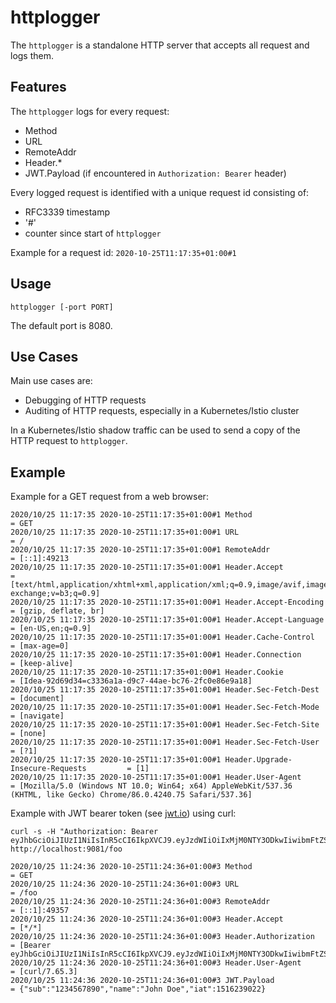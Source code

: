# httplogger

The `httplogger` is a standalone HTTP server that accepts all request and logs them.

## Features

The `httplogger` logs for every request:
- Method
- URL
- RemoteAddr
- Header.*
- JWT.Payload (if encountered in `Authorization: Bearer` header)

Every logged request is identified with a unique request id consisting of:
- RFC3339 timestamp
- '#'
- counter since start of `httplogger`

Example for a request id: `2020-10-25T11:17:35+01:00#1`


## Usage

```
httplogger [-port PORT]
```

The default port is 8080.


## Use Cases

Main use cases are:
- Debugging of HTTP requests
- Auditing of HTTP requests, especially in a Kubernetes/Istio cluster

In a Kubernetes/Istio shadow traffic can be used to send a copy of the HTTP request to `httplogger`. 


## Example

Example for a GET request from a web browser:

```
2020/10/25 11:17:35 2020-10-25T11:17:35+01:00#1 Method                                   = GET
2020/10/25 11:17:35 2020-10-25T11:17:35+01:00#1 URL                                      = /
2020/10/25 11:17:35 2020-10-25T11:17:35+01:00#1 RemoteAddr                               = [::1]:49213
2020/10/25 11:17:35 2020-10-25T11:17:35+01:00#1 Header.Accept                            = [text/html,application/xhtml+xml,application/xml;q=0.9,image/avif,image/webp,image/apng,*/*;q=0.8,application/signed-exchange;v=b3;q=0.9]
2020/10/25 11:17:35 2020-10-25T11:17:35+01:00#1 Header.Accept-Encoding                   = [gzip, deflate, br]
2020/10/25 11:17:35 2020-10-25T11:17:35+01:00#1 Header.Accept-Language                   = [en-US,en;q=0.9]
2020/10/25 11:17:35 2020-10-25T11:17:35+01:00#1 Header.Cache-Control                     = [max-age=0]
2020/10/25 11:17:35 2020-10-25T11:17:35+01:00#1 Header.Connection                        = [keep-alive]
2020/10/25 11:17:35 2020-10-25T11:17:35+01:00#1 Header.Cookie                            = [Idea-92d69d34=c3336a1a-d9c7-44ae-bc76-2fc0e86e9a18]
2020/10/25 11:17:35 2020-10-25T11:17:35+01:00#1 Header.Sec-Fetch-Dest                    = [document]
2020/10/25 11:17:35 2020-10-25T11:17:35+01:00#1 Header.Sec-Fetch-Mode                    = [navigate]
2020/10/25 11:17:35 2020-10-25T11:17:35+01:00#1 Header.Sec-Fetch-Site                    = [none]
2020/10/25 11:17:35 2020-10-25T11:17:35+01:00#1 Header.Sec-Fetch-User                    = [?1]
2020/10/25 11:17:35 2020-10-25T11:17:35+01:00#1 Header.Upgrade-Insecure-Requests         = [1]
2020/10/25 11:17:35 2020-10-25T11:17:35+01:00#1 Header.User-Agent                        = [Mozilla/5.0 (Windows NT 10.0; Win64; x64) AppleWebKit/537.36 (KHTML, like Gecko) Chrome/86.0.4240.75 Safari/537.36]
```

Example with JWT bearer token (see [jwt.io](https://jwt.io/#debugger-io)) using curl:

```shell
curl -s -H "Authorization: Bearer eyJhbGciOiJIUzI1NiIsInR5cCI6IkpXVCJ9.eyJzdWIiOiIxMjM0NTY3ODkwIiwibmFtZSI6IkpvaG4gRG9lIiwiaWF0IjoxNTE2MjM5MDIyfQ.SflKxwRJSMeKKF2QT4fwpMeJf36POk6yJV_adQssw5c" http://localhost:9081/foo
```

```
2020/10/25 11:24:36 2020-10-25T11:24:36+01:00#3 Method                                   = GET
2020/10/25 11:24:36 2020-10-25T11:24:36+01:00#3 URL                                      = /foo
2020/10/25 11:24:36 2020-10-25T11:24:36+01:00#3 RemoteAddr                               = [::1]:49357
2020/10/25 11:24:36 2020-10-25T11:24:36+01:00#3 Header.Accept                            = [*/*]
2020/10/25 11:24:36 2020-10-25T11:24:36+01:00#3 Header.Authorization                     = [Bearer eyJhbGciOiJIUzI1NiIsInR5cCI6IkpXVCJ9.eyJzdWIiOiIxMjM0NTY3ODkwIiwibmFtZSI6IkpvaG4gRG9lIiwiaWF0IjoxNTE2MjM5MDIyfQ.SflKxwRJSMeKKF2QT4fwpMeJf36POk6yJV_adQssw5c]
2020/10/25 11:24:36 2020-10-25T11:24:36+01:00#3 Header.User-Agent                        = [curl/7.65.3]
2020/10/25 11:24:36 2020-10-25T11:24:36+01:00#3 JWT.Payload                              = {"sub":"1234567890","name":"John Doe","iat":1516239022}
```
